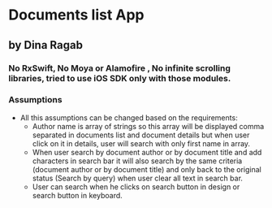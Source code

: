 # Documents list App
## by Dina Ragab

### No RxSwift, No Moya or Alamofire , No infinite scrolling libraries, tried to use iOS SDK only with those modules.

### Assumptions
- All this assumptions can be changed based on the requirements:
  - Author name is array of strings so this array will be displayed comma separated in documents list and document details but when user click on it in details, user will search with only first name in array.
  - When user search by document author or by document title and add characters in search bar it
    will also search by the same criteria (document author or by document title) and only back to
    the original status (Search by query) when user clear all text in search bar.
  - User can search when he clicks on search button in design or search button in keyboard.



